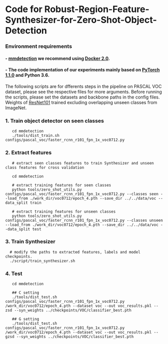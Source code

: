 # Code for Robust-Region-Feature-Synthesizer-for-Zero-Shot-Object-Detection
### Environment requirements
#### - [mmdetection](http://github.com/open-mmlab/mmdetection) we recommend using [Docker 2.0](Docker.md). 
#### - The code implementation of our experiments mainly based on [PyTorch 1.1.0](https://pytorch.org/) and Python 3.6.
The following scripts are for dfferents steps in the pipeline on PASCAL VOC dataset, please see the respective files for more arguments. Before running the scripts, please set the datasets and backbone paths in the config files. Weights of [ResNet101](https://drive.google.com/file/d/1g3UXPw-_K3na7acQGZlhjgQPjXz_FNnX/view?usp=sharing) trained excluding overlapping unseen classes from ImageNet.

### 1. Train object detector on seen classes
       cd mmdetection
       ./tools/dist_train.sh configs/pascal_voc/faster_rcnn_r101_fpn_1x_voc0712.py
 

### 2. Extract features
       # extract seen classes features to train Synthesizer and unseen class features for cross validation
       
       cd mmdetection
       
       # extract training features for seen classes
       python tools/zero_shot_utils.py configs/pascal_voc/faster_rcnn_r101_fpn_1x_voc0712.py --classes seen --load_from ./work_dir/voc0712/epoch_4.pth --save_dir ../../data/voc --data_split train
       
       # extract training features for unseen classes
       python tools/zero_shot_utils.py configs/pascal_voc/faster_rcnn_r101_fpn_1x_voc0712.py --classes unseen --load_from ./work_dir/voc0712/epoch_4.pth --save_dir ../../data/voc --data_split test
       
 ### 3. Train Synthesizer
      # modify the paths to extracted features, labels and model checkpoints.
      ./script/train_synthesizer.sh
      
 ### 4. Test 
 
       cd mmdetection
       
       ## C setting
       ./tools/dist_test.sh configs/pascal_voc/faster_rcnn_r101_fpn_1x_voc0712.py /work_dir/voc0712/epoch_4.pth --dataset voc --out voc_results.pkl --zsd --syn_weights ../checkpoints/VOC/classifier_best.pth
       
       ## G setting
       ./tools/dist_test.sh configs/pascal_voc/faster_rcnn_r101_fpn_1x_voc0712.py /work_dir/voc0712/epoch_4.pth --dataset voc --out voc_results.pkl --gzsd --syn_weights ../checkpoints/VOC/classifier_best.pth
      
      
       
       
